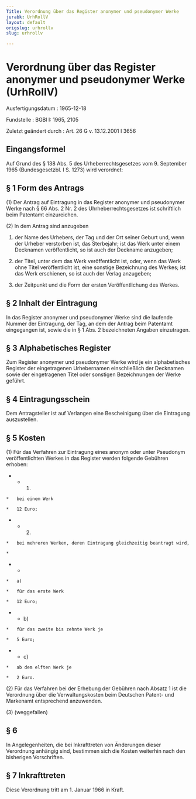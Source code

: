 ```yaml
---
Title: Verordnung über das Register anonymer und pseudonymer Werke
jurabk: UrhRollV
layout: default
origslug: urhrollv
slug: urhrollv

---
```


# Verordnung über das Register anonymer und pseudonymer Werke (UrhRollV)

Ausfertigungsdatum
:   1965-12-18

Fundstelle
:   BGBl I: 1965, 2105

Zuletzt geändert durch
:   Art. 26 G v. 13.12.2001 I 3656


## Eingangsformel

Auf Grund des § 138 Abs. 5 des Urheberrechtsgesetzes vom 9. September 1965 (Bundesgesetzbl. I S. 1273) wird verordnet:


## § 1 Form des Antrags

(1) Der Antrag auf Eintragung in das Register anonymer und pseudonymer Werke nach § 66 Abs. 2 Nr. 2 des Uhrheberrechtsgesetzes ist schriftlich beim Patentamt einzureichen.

(2) In dem Antrag sind anzugeben

1.  der Name des Urhebers, der Tag und der Ort seiner Geburt und, wenn der Urheber verstorben ist, das Sterbejahr; ist das Werk unter einem Decknamen veröffentlicht, so ist auch der Deckname anzugeben;


2.  der Titel, unter dem das Werk veröffentlicht ist, oder, wenn das Werk ohne Titel veröffentlicht ist, eine sonstige Bezeichnung des Werkes; ist das Werk erschienen, so ist auch der Verlag anzugeben;


3.  der Zeitpunkt und die Form der ersten Veröffentlichung des Werkes.





## § 2 Inhalt der Eintragung

In das Register anonymer und pseudonymer Werke sind die laufende Nummer der Eintragung, der Tag, an dem der Antrag beim Patentamt eingegangen ist, sowie die in § 1 Abs. 2 bezeichneten Angaben einzutragen.


## § 3 Alphabetisches Register

Zum Register anonymer und pseudonymer Werke wird je ein alphabetisches Register der eingetragenen Urhebernamen einschließlich der Decknamen sowie der eingetragenen Titel oder sonstigen Bezeichnungen der Werke geführt.


## § 4 Eintragungsschein

Dem Antragsteller ist auf Verlangen eine Bescheinigung über die Eintragung auszustellen.


## § 5 Kosten

(1) Für das Verfahren zur Eintragung eines anonym oder unter Pseudonym veröffentlichten Werkes in das Register werden folgende Gebühren erhoben:

*    *   1.

    *   bei einem Werk

    *   12 Euro;


*    *   2.

    *   bei mehreren Werken, deren Eintragung gleichzeitig beantragt wird,

    *

*    *
    *   a)

    *   für das erste Werk

    *   12 Euro;


*    *   b)

    *   für das zweite bis zehnte Werk je

    *   5 Euro;


*    *   c)

    *   ab dem elften Werk je

    *   2 Euro.




(2) Für das Verfahren bei der Erhebung der Gebühren nach Absatz 1 ist die Verordnung über die Verwaltungskosten beim Deutschen Patent- und Markenamt entsprechend anzuwenden.

(3) (weggefallen)


## § 6

In Angelegenheiten, die bei Inkrafttreten von Änderungen dieser Verordnung anhängig sind, bestimmen sich die Kosten weiterhin nach den bisherigen Vorschriften.


## § 7 Inkrafttreten

Diese Verordnung tritt am 1. Januar 1966 in Kraft.


